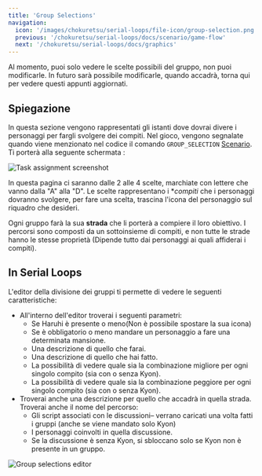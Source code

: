 ```yaml
---
title: 'Group Selections'
navigation:
  icon: '/images/chokuretsu/serial-loops/file-icon/group-selection.png'
  previous: '/chokuretsu/serial-loops/docs/scenario/game-flow'
  next: '/chokuretsu/serial-loops/docs/graphics'
---
```


Al momento, puoi solo vedere le scelte possibili del gruppo, non puoi modificarle. In futuro sarà possibile modificarle, quando accadrà, torna qui per vedere questi appunti aggiornati.

## Spiegazione
In questa sezione vengono rappresentati gli istanti dove dovrai divere i personaggi per fargli svolgere dei compiti. Nel gioco, vengono segnalate quando viene menzionato nel codice il comando `GROUP_SELECTION` [Scenario](./game-flow). Ti porterà alla seguente schermata :

![Task assignment screenshot](/images/chokuretsu/screenshots/task-assignment.png)

In questa pagina ci saranno dalle 2 alle 4 scelte, marchiate con lettere che vanno dalla "A" alla "D". Le scelte rappresentano i **compiti* che i personaggi dovranno svolgere, per fare una scelta, trascina l'icona del personaggio sul riquadro che desideri.

Ogni gruppo farà la sua **strada** che li porterà a compiere il loro obiettivo. I percorsi sono composti da un sottoinsieme di compiti,
e non tutte le strade hanno le stesse proprietà (Dipende tutto dai personaggi ai quali affiderai i compiti).

## In Serial Loops
L'editor della divisione dei gruppi ti permette di vedere le seguenti caratteristiche:

* All'interno dell'editor troverai i seguenti parametri:
  - Se Haruhi è presente o meno(Non è possibile spostare la sua icona)
  - Se è obbligatorio o meno mandare un personaggio a fare una determinata mansione.
  - Una descrizione di quello che farai.
  - Una descrizione di quello che hai fatto.
  - La possibilità di vedere quale sia la combinazione migliore per ogni singolo compito (sia con o senza Kyon).
  - La possibilità di vedere quale sia la combinazione peggiore per ogni singolo compito (sia con o senza Kyon).
* Troverai anche una descrizione per quello che accadrà in quella strada. Troverai anche il nome del percorso:
  - Gli script associati con le discussioni&ndash; verrano caricati una volta fatti i gruppi (anche se viene mandato solo Kyon) 
  - I personaggi coinvolti in quella discussione.
  - Se la discussione è senza Kyon, si sbloccano solo se Kyon non è presente in un gruppo.

![Group selections editor](/images/chokuretsu/serial-loops/group-selections-editor.png)